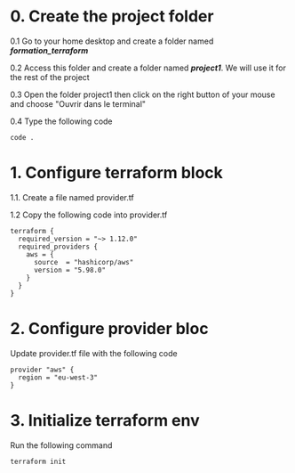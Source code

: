 # 0. Create the project folder

0.1 Go to your home desktop and create a folder named ***formation_terraform***

0.2 Access this folder and create a folder named ***project1***. We will use it for the rest of the project

0.3 Open the folder project1 then click on the right button of your mouse and choose "Ouvrir dans le terminal"

0.4 Type the following code
```
code .
```

# 1. Configure terraform block

1.1. Create a file named provider.tf

1.2 Copy the following code into provider.tf

```
terraform {
  required_version = "~> 1.12.0"
  required_providers {
    aws = {
      source  = "hashicorp/aws"
      version = "5.98.0"
    }
  }
}
```

# 2. Configure provider bloc

Update provider.tf file with the following code
```
provider "aws" {
  region = "eu-west-3"
}
```

# 3. Initialize terraform env

Run the following command

```
terraform init
```
